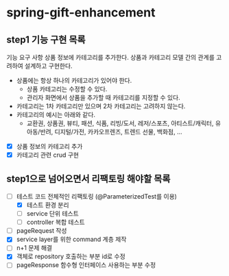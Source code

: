 # spring-gift-enhancement

## step1 기능 구현 목록

기능 요구 사항
상품 정보에 카테고리를 추가한다. 상품과 카테고리 모델 간의 관계를 고려하여 설계하고 구현한다.

- 상품에는 항상 하나의 카테고리가 있어야 한다.
    - 상품 카테고리는 수정할 수 있다.
    - 관리자 화면에서 상품을 추가할 때 카테고리를 지정할 수 있다.
- 카테고리는 1차 카테고리만 있으며 2차 카테고리는 고려하지 않는다.
- 카테고리의 예시는 아래와 같다.
    - 교환권, 상품권, 뷰티, 패션, 식품, 리빙/도서, 레저/스포츠, 아티스트/캐릭터, 유아동/반려, 디지털/가전, 카카오프렌즈, 트렌드 선물, 백화점, ...

- [x] 상품 정보의 카테고리 추가
- [x] 카테고리 관련 crud 구현

## step1으로 넘어오면서 리팩토링 해야할 목록

- [ ] 테스트 코드 전체적인 리팩토링 (@ParameterizedTest를 이용)
    - [x] 테스트 환경 분리
    - [ ] service 단위 테스트
    - [ ] controller 복합 테스트
- [ ] pageRequest 작성
- [x] service layer를 위한 command 계층 제작
- [ ] n+1 문제 해결
- [x] 객체로 repository 호출하는 부분 id로 수정
- [ ] pageResponse 함수형 인터페이스 사용하는 부분 수정